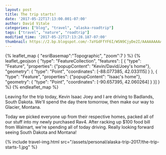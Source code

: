 ```yaml
---
layout: post
title: The trip starts!
date: '2017-05-22T17:13:00.001-07:00'
author: David Vitale
categories: ["blog", "travel", "alaska-roadtrip"]
tags: ["travel", "nature", "roadtrip"]
modified_time: '2017-05-22T17:13:28.187-07:00'
thumbnail: https://2.bp.blogspot.com/-7aYGdFfYF6I/WSN9CjyDe2I/AAAAAAAAAn8/u3XQ8aWkax0deuoDSqSP8HE-rn8d3B4uQCLcB/s72-c/IMG_20170522_190209.jpg
---
```


{% leaflet_map  { "esriBasemap":"Topographic",
                  "zoom":7 } %}
    {% leaflet_geojson {
        "type": "FeatureCollection",
        "features": [
 	    {
		"type": "Feature",
		"properties": {"popupContent": "Kevin/David/Joey\'s home"},
		"geometry": {
		    "type": "Point",
		    "coordinates":
			[-88.077385, 42.033115]
		}
	    }, {
		"type": "Feature",
		"properties": {"popupContent": "Isaac\'s home"},
		"geometry": {
		    "type": "Point",
		    "coordinates":
			[-90.657395, 42.060264]
		}
	    }]
        } %}
{% endleaflet_map %}

Leaving for the trip today, Kevin Isaac Joey and I are driving to Badlands, South Dakota. We'll spend the day there tomorrow, then make our way to Glacier, Montana.

Today we picked everyone up from their respective homes, packed all of our stuff into my newly purchased Rav4. After racking up $100 food bill from Walmart, we're spending all of today driving. Really looking forward seeing South Dakota and Montana! 

{% include travel-img.html src="/assets/personal/alaska-trip-2017/the-trip-starts-1.jpg" %}
